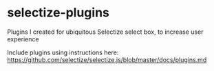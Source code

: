 # selectize-plugins
Plugins I created for ubiquitous Selectize select box, to increase user experience

Include plugins using instructions here: https://github.com/selectize/selectize.js/blob/master/docs/plugins.md
